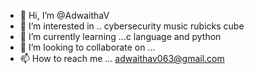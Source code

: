 - 👋 Hi, I’m @AdwaithaV
- 👀 I’m interested in .. cybersecurity music rubicks cube
- 🌱 I’m currently learning ...c language and python
- 💞️ I’m looking to collaborate on ...
- 📫 How to reach me ... adwaithav063@gmail.com

<!---
AdwaithaV/AdwaithaV is a ✨ special ✨ repository because its `README.md` (this file) appears on your GitHub profile.
You can click the Preview link to take a look at your changes.
--->

